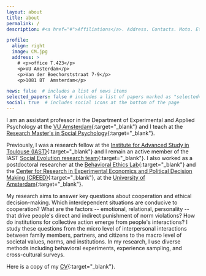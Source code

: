 ```yaml
---
layout: about
title: about
permalink: /
description: #<a href="#">Affiliations</a>. Address. Contacts. Moto. Etc.

profile:
  align: right
  image: CM.jpg
  address: >
    # <p>office T.423</p>
    <p>VU Amsterdam</p>
    <p>Van der Boechorststraat 7-9</p>
    <p>1081 BT  Amsterdam</p>

news: false  # includes a list of news items
selected_papers: false # includes a list of papers marked as "selected={true}"
social: true  # includes social icons at the bottom of the page
---
```


I am an assistant professor in the Department of Experimental and Applied Psychology at the [VU Amsterdam](https://vu.nl/en/about-vu/faculties/faculty-of-behavioural-and-movement-sciences/departments/experimental-and-applied-psychology){:target="\_blank"} and I teach at the [Research Master's in Social Psychology](https://vu.nl/en/about-vu/faculties/faculty-of-behavioural-and-movement-sciences/teams/staff-social-psychology-research){:target="\_blank"}.

Previously, I was a research fellow at the [Institute for Advanced Study in Toulouse (IAST)](https://www.iast.fr/){:target="\_blank"} and I remain an active member of the IAST [Social Evolution research team](https://www.iast.fr/social-evolution){:target="\_blank"}. I also worked as a postdoctoral researcher at the [Behavioral Ethics Lab](https://www.behavioralethics.org/){:target="\_blank"} and the [Center for Research in Experimental Economics and Political Decision Making (CREED)](https://www.creedexperiment.nl/creed/){:target="\_blank"}, at the [University of Amsterdam](https://www.uva.nl/en/about-the-uva/organisation/faculties/faculty-of-economics-and-business/faculty-of-economics-and-business.html){:target="\_blank"}.

My research aims to answer key questions about cooperation and ethical decision-making. Which interdependent situations are conducive to cooperation? What are the factors -- emotional, relational, personality -- that drive people's direct and indirect punishment of norm violations? How do institutions for collective action emerge from people's interactions? I study these questions from the micro level of interpersonal interactions between family members, partners, and citizens to the macro level of societal values, norms, and institutions. In my research, I use diverse methods including behavioral experiments, experience sampling, and cross-cultural surveys.

Here is a copy of my [CV](https://catherinemolho.github.io/assets/pdf/CV_CMolho.pdf){:target="\_blank"}.

